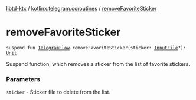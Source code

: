 [libtd-ktx](../index.md) / [kotlinx.telegram.coroutines](index.md) / [removeFavoriteSticker](./remove-favorite-sticker.md)

# removeFavoriteSticker

`suspend fun `[`TelegramFlow`](../kotlinx.telegram.core/-telegram-flow/index.md)`.removeFavoriteSticker(sticker: `[`InputFile`](https://tdlibx.github.io/td/docs/org/drinkless/td/libcore/telegram/TdApi/InputFile.html)`?): `[`Unit`](https://kotlinlang.org/api/latest/jvm/stdlib/kotlin/-unit/index.html)

Suspend function, which removes a sticker from the list of favorite stickers.

### Parameters

`sticker` - Sticker file to delete from the list.